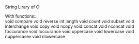 String Lirary of C:


With functions::      
void compare 
void reverse
int length
void count
void subset
void interchange
void copy
void ncopy
void concat
void nconcat
void foccurance
void loccurance
void uppercase
void lowercase
void nuppercasev
void nlowercase














